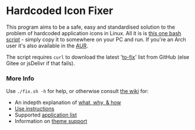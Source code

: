 # Hardcoded Icon Fixer

This program aims to be a safe, easy and standardised solution to the problem of hardcoded application icons in Linux. All it is is [this one bash script](https://github.com/Foggalong/hardcode-fixer/blob/master/fix.sh) - simply copy it to somewhere on your PC and run. If you're an Arch user it's also available in the [AUR](https://aur.archlinux.org/packages/hardcode-fixer-git/).

The script requires `curl` to download the latest '[to-fix](https://github.com/Foggalong/hardcode-fixer/blob/master/tofix.csv)' list from GitHub (else Gitee or jsDelivr if that fails).


### More Info
Use `./fix.sh -h` for help, or otherwise consult [the wiki](https://github.com/Foggalong/hardcode-fixer/wiki) for:

+ An indepth explanation of [what, why, & how](https://github.com/Foggalong/hardcode-fixer/wiki/What,-Why-&-How)
+ [Use instructions](https://github.com/Foggalong/hardcode-fixer/wiki/Instructions)
+ Supported [application list](https://github.com/Foggalong/hardcode-fixer/wiki/App-Support)
+ Information on [theme support](https://github.com/Foggalong/hardcode-fixer/wiki/Theme-Support)
